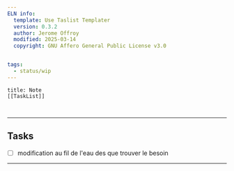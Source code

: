 ```yaml
---
ELN info:
  template: Use Taslist Templater
  version: 0.3.2
  author: Jerome Offroy
  modified: 2025-03-14
  copyright: GNU Affero General Public License v3.0


tags:
  - status/wip
---
```


````ad-note
title: Note
[[TaskList]]



````

---
## Tasks
- [ ] modification au fil de l'eau des que trouver le besoin
---

